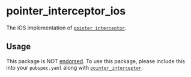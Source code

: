# pointer\_interceptor\_ios

The iOS implementation of [`pointer interceptor`][1].

## Usage

This package is NOT [endorsed][2]. To use this package, please include this into your `pubspec.yaml` along with [`pointer_interceptor`][1].

[1]: https://pub.dev/packages/pointer_interceptor
[2]: https://flutter.dev/docs/development/packages-and-plugins/developing-packages#endorsed-federated-plugin